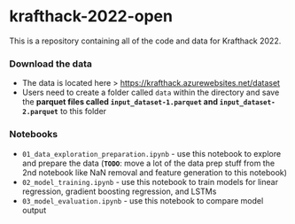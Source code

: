 # krafthack-2022-open
This is a repository containing all of the code and data for Krafthack 2022.

### Download the data
* The data is located here > https://krafthack.azurewebsites.net/dataset
* Users need to create a folder called ```data``` within the directory and save the **parquet files called ```input_dataset-1.parquet``` and ```input_dataset-2.parquet```** to this folder


### Notebooks
* ```01_data_exploration_preparation.ipynb``` - use this notebook to explore and prepare the data (**```TODO```**: move a lot of the data prep stuff from the 2nd notebook like NaN removal and feature generation to this notebook)
* ```02_model_training.ipynb``` - use this notebook to train models for linear regression, gradient boosting regression, and LSTMs
* ```03_model_evaluation.ipynb``` - use this notebook to compare model output
